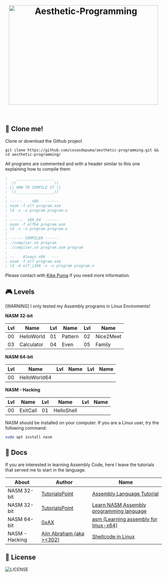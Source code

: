 <h1 align="center">
 <img src="https://cdn.rawgit.com/CosasDePuma/Aesthetic-Programming/384ffa5a/.img/logo.jpg" alt="Aesthetic-Programming" width="480" height="320">
</h1>

&nbsp;

:floppy_disk: Clone me!
----

Clone or download the Github project
```git
git clone https://github.com/cosasdepuma/aesthetic-programming.git && cd aesthetic-programming/
```

All programs are commented and with a header similar to this one explaining how to compile them
```asm
;    _________________
;  //                 \\
; || HOW TO COMPILE IT ||
;  \\_________________//
;
; ------    x86   ------
; nasm -f elf program.asm
; ld -s -o program program.o
;
; ------  x86_64  ------
; nasm -f elf64 program.asm
; ld -s -o program program.o
;
; ------ COMPILER ------
; ./compiler.sh program
; ./compiler.sh program.asm program
;
; --    Always x86   ---
; nasm -f elf program.asm
; ld -m elf_i386 -s -o program program.o
```

Please contact with [Kike Puma](https://linkedin.com/in/kikepuma) if you need more information.

:video_game: Levels
----
[WARNING] I only tested my Assembly programs in Linux Enviroments!


**NASM 32-bit**

| Lvl | Name | Lvl | Name | Lvl | Name |
| ---- | ---- | ---- | ---- | ---- | ---- |
| 00 | HelloWorld | 01 | Pattern | 02 | Nice2Meet |
| 03 | Calculator | 04 | Even    | 05 | Family |

**NASM 64-bit**

| Lvl | Name | Lvl | Name | Lvl | Name |
| ---- | ---- | ---- | ---- | ---- | ---- |
| 00 | HelloWorld64 |  |  |  |  |

**NASM - Hacking**

| Lvl | Name | Lvl | Name | Lvl | Name |
| ---- | ---- | ---- | ---- | ---- | ---- |
| 00 | ExitCall | 01 | HelloShell |  |  |

NASM should be installed on your computer. If you are a Linux user, try the following command:
```sh
sudo apt install nasm
```

:notebook: Docs
----
If you are interested in learning Assembly Code, here I leave the tutorials that served me to start in the language.

| About | Author | Name |
| ---- | ---- | ---- |
| NASM 32-bit | [TutorialsPoint](http://www.tutorialspoint.com/) | [Assembly Language Tutorial](http://www.tutorialspoint.com/assembly_programming/assembly_tutorial.pdf) |
| NASM 32-bit | [TutorialsPoint](http://www.tutorialspoint.com/) | [Learn NASM Assembly programming language](https://www.tutorialspoint.com/assembly_programming/index.htm) |
| NASM 64-bit | [0xAX](https://github.com/0xAX/) | [asm (Learning assembly for linux-x64)](https://github.com/0xAX/asm) |
| NASM - Hacking | [Ajin Abraham (aka ><302)](www.keralacyberforce.in) | [Shellcode in Linux](https://www.exploit-db.com/docs/21013.pdf) |

:page_with_curl: License
----

![LICENSE](https://img.shields.io/github/license/CosasDePuma/Aesthetic-Programming.svg?style=flat-square)